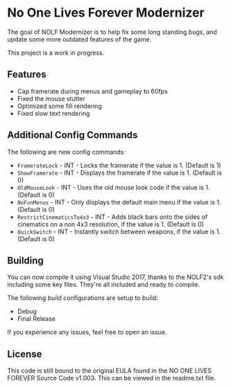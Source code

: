 # No One Lives Forever Modernizer

The goal of NOLF Modernizer is to help fix some long standing bugs, and update some more outdated features of the game.

This project is a work in progress.

## Features
 - Cap framerate during menus and gameplay to 60fps
 - Fixed the mouse stutter
 - Optimized some fill rendering
 - Fixed slow text rendering

## Additional Config Commands
The following are new config commands:
  - `FramerateLock`           - INT - Locks the framerate if the value is 1. (Default is 1)
  - `ShowFramerate`           - INT - Displays the framerate if the value is 1. (Default is 0)
  - `OldMouseLook`            - INT - Uses the old mouse look code if the value is 1. (Default is 0)
  - `NoFunMenus`              - INT - Only displays the default main menu if the value is 1. (Default is 0)
  - `RestrictCinematicsTo4x3` - INT - Adds black bars onto the sides of cinematics on a non 4x3 resolution, if the value is 1. (Default is 0)
  - `QuickSwitch`             - INT - Instantly switch between weapons, if the value is 1. (Default is 0)

## Building
You can now compile it using Visual Studio 2017, thanks to the NOLF2's sdk including some key files. They're all included and ready to compile.

The following build configurations are setup to build: 
 - Debug
 - Final Release

If you experience any issues, feel free to open an issue.

## License
This code is still bound to the original EULA found in the NO ONE LIVES FOREVER Source Code v1.003. This can be viewed in the readme.txt file.